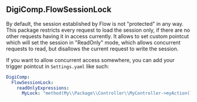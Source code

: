 DigiComp.FlowSessionLock
------------------------

By default, the session established by Flow is not "protected" in any way. This package restricts every request to load
the session only, if there are no other requests having it in access currently. It allows to set custom pointcut which 
will set the session in "ReadOnly" mode, which allows concurrent requests to read, but disallows the current request to 
write the session.

If you want to allow concurrent access somewhere, you can add your trigger pointcut in `Settings.yaml` like such:

```yaml
DigiComp:
  FlowSessionLock:
    readOnlyExpressions:
      MyLock: "method(My\\Package\\Controller\\MyController->myAction())"
```
